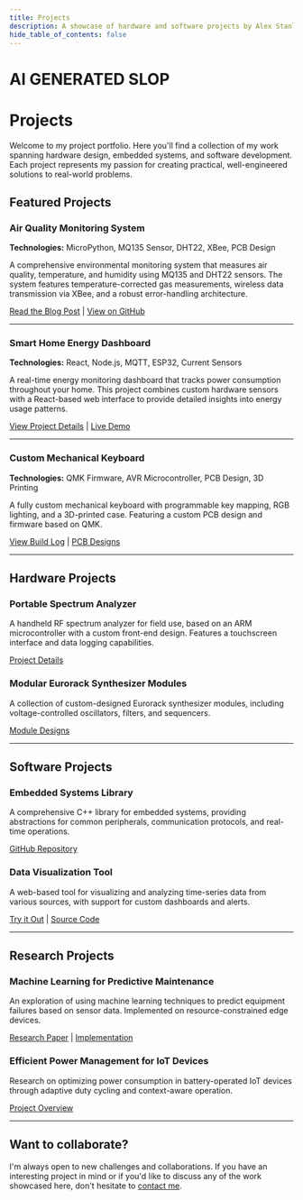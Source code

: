 ```yaml
---
title: Projects
description: A showcase of hardware and software projects by Alex Stanley.
hide_table_of_contents: false
---
```

# AI GENERATED SLOP
# Projects

Welcome to my project portfolio. Here you'll find a collection of my work spanning hardware design, embedded systems, and software development. Each project represents my passion for creating practical, well-engineered solutions to real-world problems.

## Featured Projects

### Air Quality Monitoring System

<!-- TODO: Add project screenshots later ![Air Quality Monitor](/img/projects/air-quality-monitor.jpg) -->

**Technologies:** MicroPython, MQ135 Sensor, DHT22, XBee, PCB Design

A comprehensive environmental monitoring system that measures air quality, temperature, and humidity using MQ135 and DHT22 sensors. The system features temperature-corrected gas measurements, wireless data transmission via XBee, and a robust error-handling architecture.

[Read the Blog Post](/blog/mq135-air-quality-monitoring) | [View on GitHub](#)

---

### Smart Home Energy Dashboard

<!-- TODO: Add project screenshots later ![Energy Dashboard](/img/projects/energy-dashboard.jpg) -->

**Technologies:** React, Node.js, MQTT, ESP32, Current Sensors

A real-time energy monitoring dashboard that tracks power consumption throughout your home. This project combines custom hardware sensors with a React-based web interface to provide detailed insights into energy usage patterns.

[View Project Details](#) | [Live Demo](#)

---

### Custom Mechanical Keyboard

<!-- TODO: Add project screenshots later ![Mechanical Keyboard](/img/projects/mechanical-keyboard.jpg) -->

**Technologies:** QMK Firmware, AVR Microcontroller, PCB Design, 3D Printing

A fully custom mechanical keyboard with programmable key mapping, RGB lighting, and a 3D-printed case. Featuring a custom PCB design and firmware based on QMK.

[View Build Log](#) | [PCB Designs](#)

---

## Hardware Projects

### Portable Spectrum Analyzer

A handheld RF spectrum analyzer for field use, based on an ARM microcontroller with a custom front-end design. Features a touchscreen interface and data logging capabilities.

[Project Details](#)

### Modular Eurorack Synthesizer Modules

A collection of custom-designed Eurorack synthesizer modules, including voltage-controlled oscillators, filters, and sequencers.

[Module Designs](#)

---

## Software Projects

### Embedded Systems Library

A comprehensive C++ library for embedded systems, providing abstractions for common peripherals, communication protocols, and real-time operations.

[GitHub Repository](#)

### Data Visualization Tool

A web-based tool for visualizing and analyzing time-series data from various sources, with support for custom dashboards and alerts.

[Try it Out](#) | [Source Code](#)

---

## Research Projects

### Machine Learning for Predictive Maintenance

An exploration of using machine learning techniques to predict equipment failures based on sensor data. Implemented on resource-constrained edge devices.

[Research Paper](#) | [Implementation](#)

### Efficient Power Management for IoT Devices

Research on optimizing power consumption in battery-operated IoT devices through adaptive duty cycling and context-aware operation.

[Project Overview](#)

---

## Want to collaborate?

I'm always open to new challenges and collaborations. If you have an interesting project in mind or if you'd like to discuss any of the work showcased here, don't hesitate to [contact me](/about).
